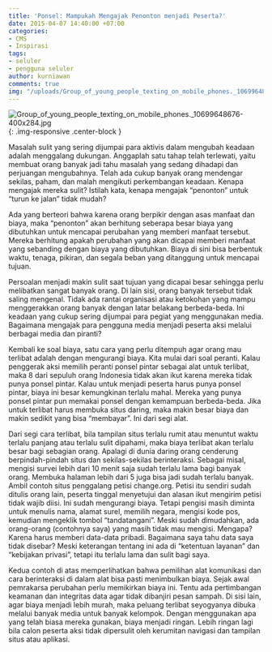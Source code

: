 ```yaml
---
title: 'Ponsel: Mampukah Mengajak Penonton menjadi Peserta?'
date: 2015-04-07 14:40:00 +07:00
categories:
- CMS
- Inspirasi
tags:
- seluler
- pengguna seluler
author: kurniawan
comments: true
img: "/uploads/Group_of_young_people_texting_on_mobile_phones._10699648676-400x284.jpg"
---
```


![Group_of_young_people_texting_on_mobile_phones._10699648676-400x284.jpg](/uploads/Group_of_young_people_texting_on_mobile_phones._10699648676-400x284.jpg){: .img-responsive .center-block }

Masalah sulit yang sering dijumpai para aktivis dalam mengubah keadaan adalah menggalang dukungan. Anggaplah satu tahap telah terlewati, yaitu membuat orang banyak jadi tahu masalah yang sedang dihadapi dan perjuangan mengubahnya. Telah ada cukup banyak orang mendengar sekilas, paham, dan malah mengikuti perkembangan keadaan. Kenapa mengajak mereka sulit? Istilah kata, kenapa mengajak “penonton” untuk “turun ke jalan” tidak mudah?

Ada yang berteori bahwa karena orang berpikir dengan asas manfaat dan biaya, maka “penonton” akan berhitung seberapa besar biaya yang dibutuhkan untuk mencapai perubahan yang memberi manfaat tersebut. Mereka berhitung apakah perubahan yang akan dicapai memberi manfaat yang sebanding dengan biaya yang dibutuhkan. Biaya di sini bisa berbentuk waktu, tenaga, pikiran, dan segala beban yang ditanggung untuk mencapai tujuan.

Persoalan menjadi makin sulit saat tujuan yang dicapai besar sehingga perlu melibatkan sangat banyak orang. Di lain sisi, orang banyak tersebut tidak saling mengenal. Tidak ada rantai organisasi atau ketokohan yang mampu menggerakkan orang banyak dengan latar belakang berbeda-beda. Ini keadaan yang cukup sering dijumpai para pegiat yang menggunakan media. Bagaimana mengajak para pengguna media menjadi peserta aksi melalui berbagai media dan piranti?

Kembali ke soal biaya, satu cara yang perlu ditempuh agar orang mau terlibat adalah dengan mengurangi biaya. Kita mulai dari soal peranti. Kalau penggerak aksi memilih peranti ponsel pintar sebagai alat untuk terlibat, maka 8 dari sepuluh orang Indonesia tidak akan ikut karena mereka tidak punya ponsel pintar. Kalau untuk menjadi peserta harus punya ponsel pintar, biaya ini besar kemungkinan terlalu mahal. Mereka yang punya ponsel pintar pun memakai ponsel dengan kemampuan berbeda-beda. Jika untuk terlibat harus membuka situs daring, maka makin besar biaya dan makin sedikit yang bisa “membayar”. Ini dari segi alat.

Dari segi cara terlibat, bila tampilan situs terlalu rumit atau menuntut waktu terlalu panjang atau terlalu sulit dipahami, maka biaya terlibat akan terlalu besar bagi sebagian orang. Apalagi di dunia daring orang cenderung berpindah-pindah situs dan sekilas-sekilas berinteraksi. Sebagai misal, mengisi survei lebih dari 10 menit saja sudah terlalu lama bagi banyak orang. Membuka halaman lebih dari 5 juga bisa jadi sudah terlalu banyak. Ambil contoh situs penggalang petisi change.org. Petisi itu sendiri sudah ditulis orang lain, peserta tinggal menyetujui dan alasan ikut mengirim petisi tidak wajib diisi. Ini sudah mengurangi biaya. Tetapi pengisi masih diminta untuk menulis nama, alamat surel, memilih negara, mengisi kode pos, kemudian mengeklik tombol “tandatangani”. Meski sudah dimudahkan, ada orang-orang (contohnya saya) yang masih tidak mau mengisi. Mengapa? Karena harus memberi data-data pribadi. Bagaimana saya tahu data saya tidak disebar? Meski keterangan tentang ini ada di “ketentuan layanan” dan “kebijakan privasi”, tetapi itu terlalu lama dan sulit bagi saya.

Kedua contoh di atas memperlihatkan bahwa pemilihan alat komunikasi dan cara berinteraksi di dalam alat bisa pasti menimbulkan biaya. Sejak awal pemrakarsa perubahan perlu memikirkan biaya ini. Tentu ada pertimbangan keamanan dan integritas data agar tidak dibanjiri pesan sampah. Di sisi lain, agar biaya menjadi lebih murah, maka peluang terlibat seyogyanya dibuka melalui banyak media untuk banyak kelompok. Dengan menggunakan apa yang telah biasa mereka gunakan, biaya menjadi ringan. Lebih ringan lagi bila calon peserta aksi tidak dipersulit oleh kerumitan navigasi dan tampilan situs atau aplikasi.
